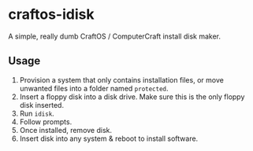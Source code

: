 # craftos-idisk
A simple, really dumb CraftOS / ComputerCraft install disk maker.
## Usage
1. Provision a system that only contains installation files, or move unwanted files into a folder named `protected`.
2. Insert a floppy disk into a disk drive. Make sure this is the only floppy disk inserted.
3. Run `idisk`.
4. Follow prompts.
5. Once installed, remove disk.
6. Insert disk into any system & reboot to install software.
